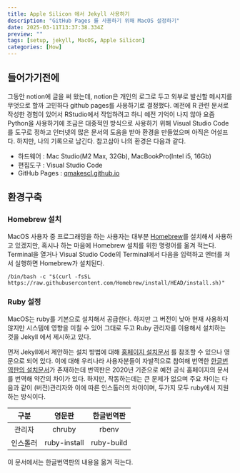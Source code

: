 ```yaml
---
title: Apple Silicon 에서 Jekyll 사용하기
description: "GitHub Pages 를 사용하기 위해 MacOS 설정하기"
date: 2025-03-11T13:37:38.334Z
preview: ""
tags: [setup, jekyll, MacOS, Apple Silicon]
categories: [How]
---
```


## 들어가기전에

그동안 notion에 글을 써 왔는데, notion은 개인의 로그로 두고 외부로 발신할 메시지를 무엇으로 할까 고민하다 github pages를 사용하기로 결정했다. 예전에 R 관련 문서로 작성한 경험이 있어서 RStudio에서 작업하려고 하니 예전 기억이 나지 않아 요즘 Python을 사용하기에 조금은 대중적인 방식으로 사용하기 위해 Visual Studio Code를 도구로 정하고 인터넷의 많은 문서의 도움을 받아 환경을 만들었으며 아직은 어설프다. 하지만, 나의 기록으로 남긴다. 참고삼아 나의 환경은 다음과 같다.

- 하드웨어 : Mac Studio(M2 Max, 32Gb), MacBookPro(Intel i5, 16Gb)
- 편집도구 : Visual Studio Code
- GitHub Pages : [qmakescl.github.io](https://qmakescl.github.io)

## 환경구축

### Homebrew 설치

MacOS 사용자 중 프로그래밍을 하는 사용자는 대부분 [Homebrew](https://brew.sh/)를 설치해서 사용하고 있겠지만, 혹시나 하는 마음에 Homebrew 설치를 위한 명령어를 옮겨 적는다. Terminal을 열거나 Visual Studio Code의 Terminal에서 다음을 입력하고 엔터를 쳐서 실행하면 Homebrew가 설치된다.

```teminal
/bin/bash -c "$(curl -fsSL https://raw.githubusercontent.com/Homebrew/install/HEAD/install.sh)"
```

### Ruby 설정

MacOS는 ruby를 기본으로 설치해서 공급한다. 하지만 그 버전이 낮아 현재 사용하지 않지만 시스템에 영향을 미칠 수 있어 그대로 두고 Ruby 관리자를 이용해서 설치하는 것을 Jekyll 에서 제시하고 있다.

먼저 Jekyll에서 제안하는 설치 방법에 대해 [홈페이지 설치문서](https://jekyllrb.com/docs/installation/macos/) 를 참조할 수 있으나 영문으로 되어 있다. 이에 대해 우리나라 사용자분들이 자발적으로 참여해 번역한 [한글번역판의 설치문서](https://jekyllrb-ko.github.io/docs/installation/macos/)가 존재하는데 번역판은 2020년 기준으로 예전 공식 홈페이지의 문서를 번역해 약간의 차이가 있다. 하지만, 작동하는데는 큰 문제가 없으며 주요 차이는 다음과 같이 (버전)관리자와 이에 따른 인스톨러의 차이이며, 두가지 모두 ruby에서 지원하는 방식이다.

| 구분 | 영문판 | 한글번역판 |
|:---:|:----:|:-------:|
| 관리자 | chruby | rbenv |
| 인스톨러 | ruby-install | ruby-build |

이 문서에서는 한글번역판의 내용을 옮겨 적는다.
